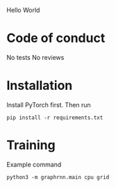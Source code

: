 Hello World

# Code of conduct
No tests
No reviews

# Installation
Install PyTorch first.
Then run
```
pip install -r requirements.txt
```

# Training
Example command

```
python3 -m graphrnn.main cpu grid
```
